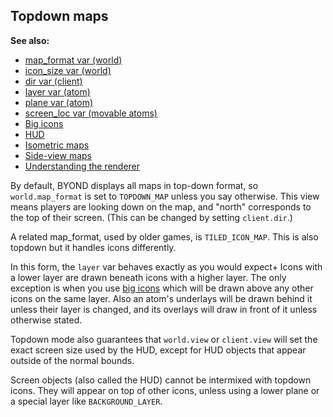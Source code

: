 ## Topdown maps
**See also:**
+   [map_format var (world)](/ref/world/var/map_format.md) 
+   [icon_size var (world)](/ref/world/var/icon_size.md) 
+   [dir var (client)](/ref/client/var/dir.md) 
+   [layer var (atom)](/ref/atom/var/layer.md) 
+   [plane var (atom)](/ref/atom/var/plane.md) 
+   [screen_loc var (movable atoms)](/ref/atom/movable/var/screen_loc.md) 
+   [Big icons](/ref/%7Bnotes%7D/big-icons.md) 
+   [HUD](/ref/%7Bnotes%7D/HUD.md) 
+   [Isometric maps](/ref/%7Bnotes%7D/isometric.md) 
+   [Side-view maps](/ref/%7Bnotes%7D/side.md) 
+   [Understanding the renderer](/ref/%7Bnotes%7D/renderer.md) 


By default, BYOND displays all maps in top-down format, so
`world.map_format` is set to `TOPDOWN_MAP` unless you say otherwise.
This view means players are looking down on the map, and \"north\"
corresponds to the top of their screen. (This can be changed by setting
`client.dir`.) 

A related map_format, used by older games, is
`TILED_ICON_MAP`. This is also topdown but it handles icons differently.


In this form, the `layer` var behaves exactly as you would
expect+ Icons with a lower layer are drawn beneath icons with a higher
layer. The only exception is when you use [big
icons](/ref/%7Bnotes%7D/big-icons.md)  which will be drawn above any other
icons on the same layer. Also an atom\'s underlays will be drawn behind
it unless their layer is changed, and its overlays will draw in front of
it unless otherwise stated. 

Topdown mode also guarantees that
`world.view` or `client.view` will set the exact screen size used by the
HUD, except for HUD objects that appear outside of the normal bounds.


Screen objects (also called the HUD) cannot be intermixed with
topdown icons. They will appear on top of other icons, unless using a
lower plane or a special layer like `BACKGROUND_LAYER`.